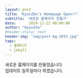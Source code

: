 ```yaml
---
layout: post
title: "Kyun2Da's Homepage Open!!"
subtitle: '새로운 홈페이지 만들기'
date:      2019-12-22 00:00:00
author: "Kyun2da"
#header-style: text
header-img: "img/post-bg-2015.jpg"
tags:
  - 홈페이지
  - jekyll
---
```


새로운 홈페이지를 만들었습니다.  
업데이트 일주일마다 하겠습니다.